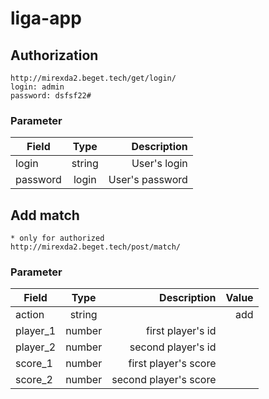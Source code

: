 # liga-app

## Authorization
```
http://mirexda2.beget.tech/get/login/
login: admin
password: dsfsf22#
```
### Parameter

| Field         | Type            | Description   |
| ------------- | :-------------: | -----: |
| login    | string   | User's login  | 
| password      | login        |   User's password   |


## Add match

```
* only for authorized
http://mirexda2.beget.tech/post/match/
```
### Parameter

| Field         | Type            | Description   | Value   |
| ------------- | :-------------: | -----: | -----: |
| action    | string   |   |    add |
| player_1      | number   | first player's id      |     |
| player_2      | number   | second player's id     |     |
| score_1      | number   | first player's score    |     |
| score_2      | number   | second player's score   |     |

